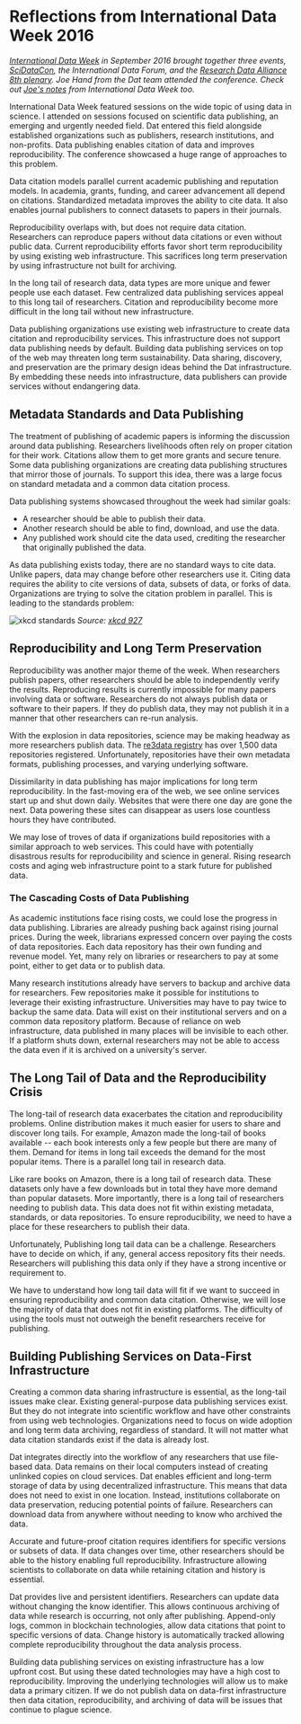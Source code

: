 # Reflections from International Data Week 2016

*[International Data Week](internationaldataweek.org) in September 2016 brought together three events, [SciDataCon](http://www.scidatacon.org/), the International Data Forum, and the [Research Data Alliance 8th plenary](https://rd-alliance.org/plenaries/rda-eighth-plenary-meeting-denver-co). Joe Hand from the Dat team attended the conference. Check out [Joe's notes](http://LINKME) from International Data Week too.*

International Data Week featured sessions on the wide topic of using data in science. I attended on sessions focused on scientific data publishing, an emerging and urgently needed field. Dat entered this field alongside established organizations such as publishers, research institutions, and non-profits. Data publishing enables citation of data and improves reproducibility. The conference showcased a huge range of approaches to this problem.

Data citation models parallel current academic publishing and reputation models. In academia, grants, funding, and career advancement all depend on citations. Standardized metadata improves the ability to cite data. It also enables journal publishers to connect datasets to papers in their journals. 

Reproducibility overlaps with, but does not require data citation. Researchers can reproduce papers without data citations or even without public data. Current reproducibility efforts favor short term reproducibility by using existing web infrastructure. This sacrifices long term preservation by using infrastructure not built for archiving.

In the long tail of research data, data types are more unique and fewer people use each dataset. Few centralized data publishing services appeal to this long tail of researchers. Citation and reproducibility become more difficult in the long tail without new infrastructure.

Data publishing organizations use existing web infrastructure to create data citation and reproducibility services. This infrastructure does not support data publishing needs by default. Building data publishing services on top of the web may threaten long term sustainability. Data sharing, discovery, and preservation are the primary design ideas behind the Dat infrastructure. By embedding these needs into infrastructure, data publishers can provide services without endangering data.

## Metadata Standards and Data Publishing

The treatment of publishing of academic papers is informing the discussion around data publishing. Researchers livelihoods often rely on proper citation for their work. Citations allow them to get more grants and secure tenure. Some data publishing organizations are creating data publishing structures that mirror those of journals. To support this idea, there was a large focus on standard metadata and a common data citation process.

Data publishing systems showcased throughout the week had similar goals:

* A researcher should be able to publish their data.
* Another research should be able to find, download, and use the data.
* Any published work should cite the data used, crediting the researcher that originally published the data.

As data publishing exists today, there are no standard ways to cite data. Unlike papers, data may change before other researchers use it. Citing data requires the ability to cite versions of data, subsets of data, or forks of data. Organizations are trying to solve the citation problem in parallel. This is leading to the standards problem:

![xkcd standards](http://imgs.xkcd.com/comics/standards.png)
*Source: [xkcd 927](https://xkcd.com/927/)*

## Reproducibility and Long Term Preservation 

Reproducibility was another major theme of the week. When researchers publish papers, other researchers should be able to independently verify the results. Reproducing results is currently impossible for many papers involving data or software. Researchers do not always publish data or software to their papers. If they do publish data, they may not publish it in a manner that other researchers can re-run analysis.

With the explosion in data repositories, science may be making headway as more researchers publish data. The [re3data registry](http://re3data.org) has over 1,500 data repositories registered. Unfortunately, repositories have their own metadata formats, publishing processes, and varying underlying software.

Dissimilarity in data publishing has major implications for long term reproducibility. In the fast-moving era of the web, we see online services start up and shut down daily. Websites that were there one day are gone the next. Data powering these sites can disappear as users lose countless hours they have contributed.

We may lose of troves of data if organizations build repositories with a similar approach to web services. This could have with potentially disastrous results for reproducibility and science in general. Rising research costs and aging web infrastructure point to a stark future for published data.

### The Cascading Costs of Data Publishing

As academic institutions face rising costs, we could lose the progress in data publishing. Libraries are already pushing back against rising journal prices. During the week, librarians expressed concern over paying the costs of data repositories. Each data repository has their own funding and revenue model. Yet, many rely on libraries or researchers to pay at some point, either to get data or to publish data.

Many research institutions already have servers to backup and archive data for researchers. Few repositories make it possible for institutions to leverage their existing infrastructure. Universities may have to pay twice to backup the same data. Data will exist on their institutional servers and on a common data repository platform. Because of reliance on web infrastructure, data published in many places will be invisible to each other. If a platform shuts down, external researchers may not be able to access the data even if it is archived on a university's server.

## The Long Tail of Data and the Reproducibility Crisis

The long-tail of research data exacerbates the citation and reproducibility problems. Online distribution makes it much easier for users to share and discover long tails. For example, Amazon made the long-tail of books available -- each book interests only a few people but there are many of them. Demand for items in long tail exceeds the demand for the most popular items. There is a parallel long tail in research data.

Like rare books on Amazon, there is a long tail of research data. These datasets only have a few downloads but in total they have more demand than popular datasets. More importantly, there is a long tail of researchers needing to publish data. This data does not fit within existing metadata, standards, or data repositories. To ensure reproducibility, we need to have a place for these researchers to publish their data.

Unfortunately, Publishing long tail data can be a challenge. Researchers have to decide on which, if any, general access repository fits their needs. Researchers will publishing this data only if they have a strong incentive or requirement to.

We have to understand how long tail data will fit if we want to succeed in ensuring reproducibility and common data citation. Otherwise, we will lose the majority of data that does not fit in existing platforms. The difficulty of using the tools must not outweigh the benefit researchers receive for publishing.

## Building Publishing Services on Data-First Infrastructure

Creating a common data sharing infrastructure is essential, as the long-tail issues make clear. Existing general-purpose data publishing services exist. But they do not integrate into scientific workflow and have other constraints from using web technologies. Organizations need to focus on wide adoption and long term data archiving, regardless of standard. It will not matter what data citation standards exist if the data is already lost.

Dat integrates directly into the workflow of any researchers that use file-based data. Data remains on their local computers instead of creating unlinked copies on cloud services. Dat enables efficient and long-term storage of data by using decentralized infrastructure. This means that data does not need to exist in one location. Instead, institutions collaborate on data preservation, reducing potential points of failure. Researchers can download data from anywhere without needing to know who archived the data.

Accurate and future-proof citation requires identifiers for specific versions or subsets of data. If data changes over time, other researchers should be able to the history enabling full reproducibility. Infrastructure allowing scientists to collaborate on data while retaining citation and history is essential.

Dat provides live and persistent identifiers. Researchers can update data without changing the know identifier. This allows continuous archiving of data while research is occurring, not only after publishing. Append-only logs, common in blockchain technologies, allow data citations that point to specific versions of data. Change history is automatically tracked allowing complete reproducibility throughout the data analysis process.

Building data publishing services on existing infrastructure has a low upfront cost. But using these dated technologies may have a high cost to reproducibility. Improving the underlying technologies will allow us to make data a primary citizen. If we do not publish data on data-first infrastructure then data citation, reproducibility, and archiving of data will be issues that continue to plague science.
